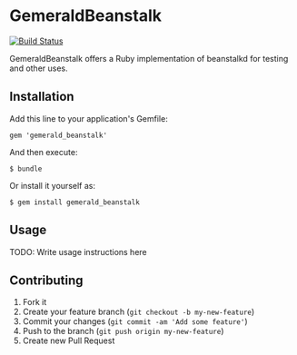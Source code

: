 # GemeraldBeanstalk
[![Build Status](https://travis-ci.org/freewrite/gemerald_beanstalk.png?branch=master)](https://travis-ci.org/freewrite/gemerald_beanstalk)

GemeraldBeanstalk offers a Ruby implementation of beanstalkd for testing and other uses.

## Installation

Add this line to your application's Gemfile:

    gem 'gemerald_beanstalk'

And then execute:

    $ bundle

Or install it yourself as:

    $ gem install gemerald_beanstalk

## Usage

TODO: Write usage instructions here

## Contributing

1. Fork it
2. Create your feature branch (`git checkout -b my-new-feature`)
3. Commit your changes (`git commit -am 'Add some feature'`)
4. Push to the branch (`git push origin my-new-feature`)
5. Create new Pull Request
